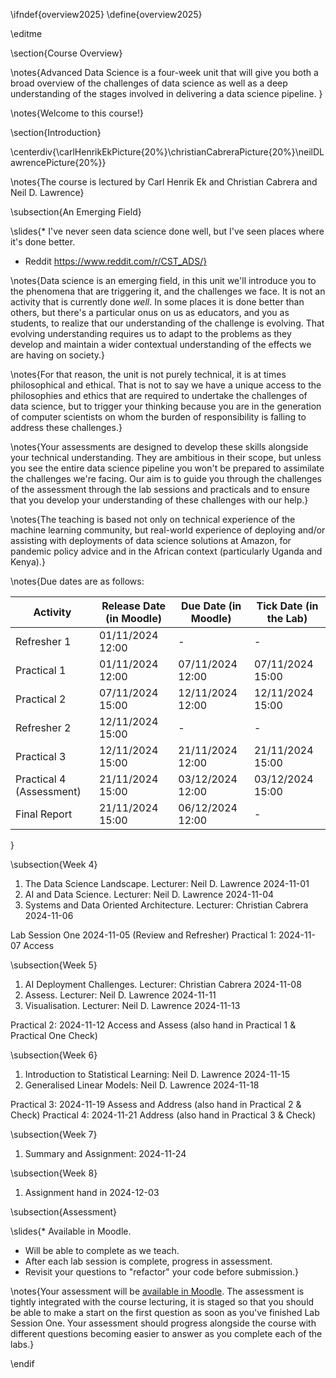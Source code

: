 \ifndef{overview2025}
\define{overview2025}

\editme


\section{Course Overview}

\notes{Advanced Data Science is a four-week unit that will give you both a broad overview of the challenges of data science as well as a deep understanding of the stages involved in delivering a data science pipeline. }

\notes{Welcome to this course!}

\section{Introduction}

\centerdiv{\carlHenrikEkPicture{20%}\christianCabreraPicture{20%}\neilDLawrencePicture{20%}}

\notes{The course is lectured by Carl Henrik Ek and Christian Cabrera and Neil D. Lawrence}

\subsection{An Emerging Field}

\slides{* I've never seen data science done well, but I've seen places where it's done better.
* Reddit 
  https://www.reddit.com/r/CST_ADS/}


\notes{Data science is an emerging field, in this unit we'll introduce you to the phenomena that are triggering it, and the challenges we face. It is not an activity that is currently done *well*. In some places it is done better than others, but there's a particular onus on us as educators, and you as students, to realize that our understanding of the challenge is evolving. That evolving understanding requires us to adapt to the problems as they develop and maintain a wider contextual understanding of the effects we are having on society.}

\notes{For that reason, the unit is not purely technical, it is at times philosophical and ethical. That is not to say we have a unique access to the philosophies and ethics that are required to undertake the challenges of data science, but to trigger your thinking because you are in the generation of computer scientists on whom the burden of responsibility is falling to address these challenges.}

\notes{Your assessments are designed to develop these skills alongside your technical understanding. They are ambitious in their scope, but unless you see the entire data science pipeline you won't be prepared to assimilate the challenges we're facing. Our aim is to guide you through the challenges of the assessment through the lab sessions and practicals and to ensure that you develop your understanding of these challenges with our help.}

\notes{The teaching is based not only on technical experience of the machine learning community, but real-world experience of deploying and/or assisting with deployments of data science solutions at Amazon, for pandemic policy advice and in the African context (particularly Uganda and Kenya).}

\notes{Due dates are as follows:

| Activity                 | Release Date (in Moodle) | Due Date (in Moodle) | Tick Date (in the Lab) |
|--------------------------|--------------------------|-----------------------|-------------------------|
| Refresher 1              | 01/11/2024 12:00        | -                     | -                       |
| Practical 1              | 01/11/2024 12:00        | 07/11/2024 12:00      | 07/11/2024 15:00        |
| Practical 2              | 07/11/2024 15:00        | 12/11/2024 12:00      | 12/11/2024 15:00        |
| Refresher 2              | 12/11/2024 15:00        | -                     | -                       |
| Practical 3              | 12/11/2024 15:00        | 21/11/2024 12:00      | 21/11/2024 15:00        |
| Practical 4 (Assessment) | 21/11/2024 15:00        | 03/12/2024 12:00      | 03/12/2024 15:00        |
| Final Report             | 21/11/2024 15:00        | 06/12/2024 12:00      | -                       |
}

\subsection{Week 4}

  1. The Data Science Landscape. Lecturer: Neil D. Lawrence 2024-11-01
  2. AI and Data Science. Lecturer: Neil D. Lawrence 2024-11-04
  3. Systems and Data Oriented Architecture. Lecturer: Christian Cabrera 2024-11-06

  Lab Session One 2024-11-05 (Review and Refresher)
  Practical 1: 2024-11-07 Access

\subsection{Week 5}

  1. AI Deployment Challenges. Lecturer: Christian Cabrera 2024-11-08
  2. Assess. Lecturer: Neil D. Lawrence 2024-11-11
  3. Visualisation. Lecturer: Neil D. Lawrence 2024-11-13

  Practical 2: 2024-11-12 Access and Assess (also hand in Practical 1 & Practical One Check)
  
  
\subsection{Week 6}

  1. Introduction to Statistical Learning: Neil D. Lawrence 2024-11-15
  2. Generalised Linear Models: Neil D. Lawrence 2024-11-18
  
  Practical 3: 2024-11-19 Assess and Address (also hand in Practical 2 & Check)
  Practical 4: 2024-11-21 Address (also hand in Practical 3 & Check)

\subsection{Week 7}

  1. Summary and Assignment:  2024-11-24
  
\subsection{Week 8}
  
  1. Assignment hand in 2024-12-03

\subsection{Assessment}

\slides{* Available in Moodle.
* Will be able to complete as we teach.
* After each lab session is complete, progress in assessment.
* Revisit your questions to "refactor" your code before submission.}

\notes{Your assessment will be [available in Moodle](https://www.vle.cam.ac.uk/). The assessment is tightly integrated with the course lecturing, it is staged so that you should be able to make a start on the first question as soon as you've finished Lab Session One. Your assessment should progress alongside the course with different questions becoming easier to answer as you complete each of the labs.}


\endif
